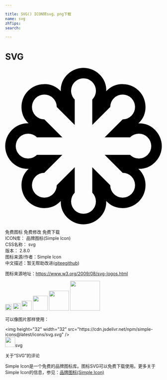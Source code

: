 ```yaml
---

title: SVG() ICON转svg、png下载
name: svg
zhTips: 
search: 

---
```


# SVG  <small style="font-size: 60%;font-weight: 100"></small>

<div id="svg" class="svg-wrap">
<svg role="img" viewBox="0 0 24 24" xmlns="http://www.w3.org/2000/svg"><title>SVG icon</title><path d="M12 0c-1.497 0-2.749.965-3.248 2.17a3.45 3.45 0 00-.238 1.416 3.459 3.459 0 00-1.168-.834 3.508 3.508 0 00-1.463-.256 3.513 3.513 0 00-2.367 1.02c-1.06 1.058-1.263 2.625-.764 3.83.179.432.47.82.82 1.154a3.49 3.49 0 00-1.402.252C.965 9.251 0 10.502 0 12c0 1.497.965 2.749 2.17 3.248.437.181.924.25 1.414.236-.357.338-.65.732-.832 1.17-.499 1.205-.295 2.772.764 3.83 1.058 1.06 2.625 1.263 3.83.764.437-.181.83-.476 1.168-.832-.014.49.057.977.238 1.414C9.251 23.035 10.502 24 12 24c1.497 0 2.749-.965 3.248-2.17a3.45 3.45 0 00.238-1.416c.338.356.73.653 1.168.834 1.205.499 2.772.295 3.83-.764 1.06-1.058 1.263-2.625.764-3.83a3.459 3.459 0 00-.834-1.168 3.45 3.45 0 001.416-.238C23.035 14.749 24 13.498 24 12c0-1.497-.965-2.749-2.17-3.248a3.455 3.455 0 00-1.414-.236c.357-.338.65-.732.832-1.17.499-1.205.295-2.772-.764-3.83a3.513 3.513 0 00-2.367-1.02 3.508 3.508 0 00-1.463.256c-.437.181-.83.475-1.168.832a3.45 3.45 0 00-.238-1.414C14.749.965 13.498 0 12 0zm-.041 1.613a1.902 1.902 0 011.387 3.246v3.893L16.098 6A1.902 1.902 0 1118 7.902l-2.752 2.752h3.893a1.902 1.902 0 110 2.692h-3.893L18 16.098A1.902 1.902 0 1116.098 18l-2.752-2.752v3.893a1.902 1.902 0 11-2.692 0v-3.893L7.902 18A1.902 1.902 0 116 16.098l2.752-2.752H4.859a1.902 1.902 0 110-2.692h3.893L6 7.902A1.902 1.902 0 117.902 6l2.752 2.752V4.859a1.902 1.902 0 011.305-3.246z"/></svg>
</div>
<detail full-name='svg'></detail>

<div class="detail-page">
<p>
<span><span class="badge-success badge">免费图标</span> <span class="badge-success badge">免费修改</span>  <span class="badge-success badge">免费下载</span> </span>
<br/>
<span>
ICON库：
<span class="badge-secondary badge">品牌图标(Simple Icon)</span> 
</span>
<br/>
<span>
CSS名称：
<span class="badge-secondary badge">svg</span> 
</span>

<br/>
<span>
版本：
<span class="badge-secondary badge">2.8.0</span> 
</span>
<br/>
<span>图标来源/作者：<span class="badge-light badge">Simple Icon</span></span> 
<br/>
<span class="zh-detail">中文描述：暂无<span class="help-link"><span>帮助改进</span>(<a href="https://gitee.com/liuwave/icon-helper/edit/master/json/brands/svg.json" target="_blank" rel="noopener noreferrer">gitee</a><a href="https://github.com/liuwave/icon-helper/edit/master/json/brands/svg.json" target="_blank" rel="noopener noreferrer">github</a></span>)</span><br/>
</p>
</div><div class="description description alert alert-light"><p>图标来源地址：<a href="https://www.w3.org/2009/08/svg-logos.html" target="_blank" rel="noopener noreferrer">https://www.w3.org/2009/08/svg-logos.html</a></p></div>
<div class="alert alert-dark">
<img height="21" width="21" src="https://cdn.jsdelivr.net/npm/simple-icons@latest/icons/svg.svg" />
<img height="24" width="24" src="https://cdn.jsdelivr.net/npm/simple-icons@latest/icons/svg.svg" />
<img height="32" width="32" src="https://cdn.jsdelivr.net/npm/simple-icons@latest/icons/svg.svg" />
<img height="48" width="48" src="https://cdn.jsdelivr.net/npm/simple-icons@latest/icons/svg.svg" />
<img height="64" width="64" src="https://cdn.jsdelivr.net/npm/simple-icons@latest/icons/svg.svg" />
<img height="96" width="96" src="https://cdn.jsdelivr.net/npm/simple-icons@latest/icons/svg.svg" />

</div>
<div>
  <p>可以像图片那样使用：    
  </p>
  <div class="alert alert-primary" style="font-size: 14px">
    &lt;img height="32" width="32" src="https://cdn.jsdelivr.net/npm/simple-icons@latest/icons/svg.svg" /&gt;
    <copy-btn content='<img height="32" width="32" src="https://cdn.jsdelivr.net/npm/simple-icons@latest/icons/svg.svg" />'></copy-btn>
  </div>
  <div class="alert alert-secondary">
    <img height="32" width="32" src="https://cdn.jsdelivr.net/npm/simple-icons@latest/icons/svg.svg" />svg
    <copy-btn content="svg" btn-title="复制图标名称"></copy-btn>
  </div>
</div>

<Vssue title="关于“SVG”的评论" >关于“SVG”的评论</Vssue>


<div><p>Simple Icon是一个免费的品牌图标库。图标SVG可以免费下载使用。更多关于  Simple Icon的信息，参见：<a target="_blank" href="https://iconhelper.cn/brands.html">品牌图标(Simple Icon)</a>
</p></div>
